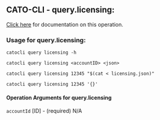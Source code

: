 
## CATO-CLI - query.licensing:
[Click here](https://api.catonetworks.com/documentation/#query-licensing) for documentation on this operation.

### Usage for query.licensing:

`catocli query licensing -h`

`catocli query licensing <accountID> <json>`

`catocli query licensing 12345 "$(cat < licensing.json)"`

`catocli query licensing 12345 '{}'`

#### Operation Arguments for query.licensing ####
`accountId` [ID] - (required) N/A 
